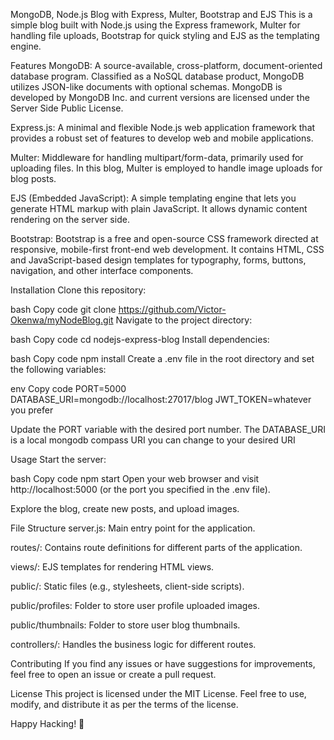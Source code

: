 
MongoDB, Node.js Blog with Express, Multer, Bootstrap and EJS
This is a simple blog built with Node.js using the Express framework, Multer for handling file uploads, Bootstrap for quick styling and EJS as the templating engine.

Features
MongoDB: A source-available, cross-platform, document-oriented database program. Classified as a NoSQL database product, MongoDB utilizes JSON-like documents with optional schemas. MongoDB is developed by MongoDB Inc. and current versions are licensed under the Server Side Public License.

Express.js: A minimal and flexible Node.js web application framework that provides a robust set of features to develop web and mobile applications.

Multer: Middleware for handling multipart/form-data, primarily used for uploading files. In this blog, Multer is employed to handle image uploads for blog posts.

EJS (Embedded JavaScript): A simple templating engine that lets you generate HTML markup with plain JavaScript. It allows dynamic content rendering on the server side.

Bootstrap: Bootstrap is a free and open-source CSS framework directed at responsive, mobile-first front-end web development. It contains HTML, CSS and JavaScript-based design templates for typography, forms, buttons, navigation, and other interface components.

Installation
Clone this repository:

bash
Copy code
git clone https://github.com/Victor-Okenwa/myNodeBlog.git
Navigate to the project directory:

bash
Copy code
cd nodejs-express-blog
Install dependencies:

bash
Copy code
npm install
Create a .env file in the root directory and set the following variables:

env
Copy code
PORT=5000
DATABASE_URI=mongodb://localhost:27017/blog
JWT_TOKEN=whatever you prefer

Update the PORT variable with the desired port number.
The DATABASE_URI is a local mongodb compass URI you can change to your desired URI

Usage
Start the server:

bash
Copy code
npm start
Open your web browser and visit http://localhost:5000 (or the port you specified in the .env file).

Explore the blog, create new posts, and upload images.

File Structure
server.js: Main entry point for the application.

routes/: Contains route definitions for different parts of the application.

views/: EJS templates for rendering HTML views.

public/: Static files (e.g., stylesheets, client-side scripts).

public/profiles: Folder to store user profile uploaded images.

public/thumbnails: Folder to store user blog thumbnails.

controllers/: Handles the business logic for different routes.

Contributing
If you find any issues or have suggestions for improvements, feel free to open an issue or create a pull request.

License
This project is licensed under the MIT License. Feel free to use, modify, and distribute it as per the terms of the license.

Happy Hacking! 🚀